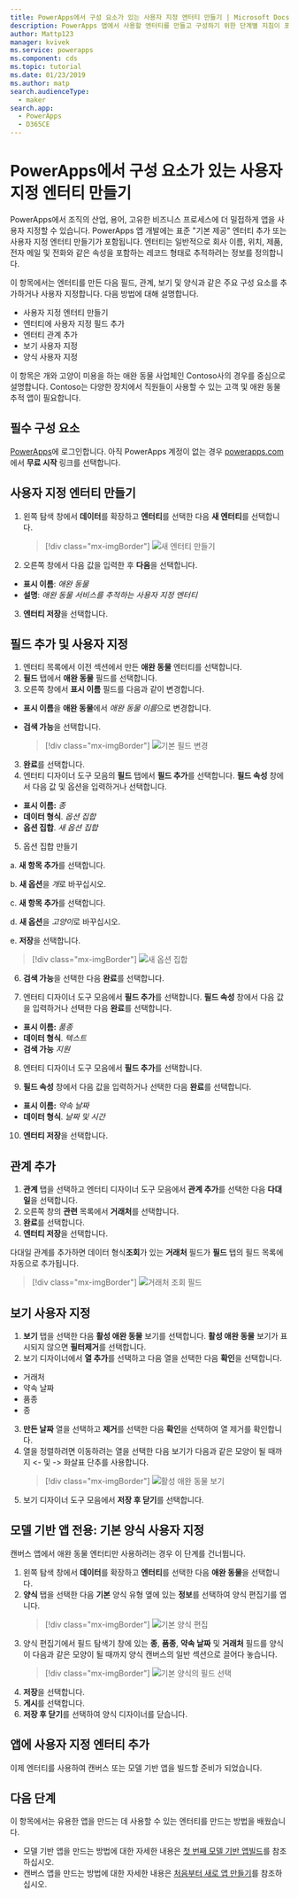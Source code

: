 ```yaml
---
title: PowerApps에서 구성 요소가 있는 사용자 지정 엔터티 만들기 | Microsoft Docs
description: PowerApps 앱에서 사용할 엔터티를 만들고 구성하기 위한 단계별 지침이 포함된 항목입니다.
author: Mattp123
manager: kvivek
ms.service: powerapps
ms.component: cds
ms.topic: tutorial
ms.date: 01/23/2019
ms.author: matp
search.audienceType:
  - maker
search.app:
  - PowerApps
  - D365CE
---
```


# <a name="create-a-custom-entity-that-has-components-in-powerapps"></a>PowerApps에서 구성 요소가 있는 사용자 지정 엔터티 만들기

PowerApps에서 조직의 산업, 용어, 고유한 비즈니스 프로세스에 더 밀접하게 앱을 사용자 지정할 수 있습니다. PowerApps 앱 개발에는 표준 "기본 제공" 엔터티 추가 또는 사용자 지정 엔터티 만들기가 포함됩니다. 엔터티는 일반적으로 회사 이름, 위치, 제품, 전자 메일 및 전화와 같은 속성을 포함하는 레코드 형태로 추적하려는 정보를 정의합니다. 

이 항목에서는 엔터티를 만든 다음 필드, 관계, 보기 및 양식과 같은 주요 구성 요소를 추가하거나 사용자 지정합니다. 다음 방법에 대해 설명합니다.

- 사용자 지정 엔터티 만들기
- 엔터티에 사용자 지정 필드 추가
- 엔터티 관계 추가
- 보기 사용자 지정 
- 양식 사용자 지정

이 항목은 개와 고양이 미용을 하는 애완 동물 사업체인 Contoso사의 경우를 중심으로 설명합니다. Contoso는 다양한 장치에서 직원들이 사용할 수 있는 고객 및 애완 동물 추적 앱이 필요합니다.

## <a name="prerequisites"></a>필수 구성 요소

[PowerApps](https://web.powerapps.com/?utm_source=padocs&utm_medium=linkinadoc&utm_campaign=referralsfromdoc)에 로그인합니다. 아직 PowerApps 계정이 없는 경우 [powerapps.com](https://web.powerapps.com/?utm_source=padocs&utm_medium=linkinadoc&utm_campaign=referralsfromdoc)에서 **무료 시작** 링크를 선택합니다.

## <a name="create-a-custom-entity"></a>사용자 지정 엔터티 만들기

1. 왼쪽 탐색 창에서 **데이터**를 확장하고 **엔터티**를 선택한 다음 **새 엔터티**를 선택합니다.
    > [!div class="mx-imgBorder"] 
    > ![새 엔터티 만들기](media/create-custom-entity/create-new-entity.png)
2. 오른쪽 창에서 다음 값을 입력한 후 **다음**을 선택합니다.
  - **표시 이름**: *애완 동물* 
  - **설명**: *애완 동물 서비스를 추적하는 사용자 지정 엔터티*
3. **엔터티 저장**을 선택합니다.

## <a name="add-and-customize-fields"></a>필드 추가 및 사용자 지정
 
1. 엔터티 목록에서 이전 섹션에서 만든 **애완 동물** 엔터티를 선택합니다.
2. **필드** 탭에서 **애완 동물** 필드를 선택합니다.
3. 오른쪽 창에서 **표시 이름** 필드를 다음과 같이 변경합니다. 
  - **표시 이름**을 **애완 동물**에서 *애완 동물 이름*으로 변경합니다.
  - **검색 가능**을 선택합니다.  
  
    > [!div class="mx-imgBorder"] 
    > ![기본 필드 변경](media/create-custom-entity/primary-field.png)
3. **완료**를 선택합니다.
4. 엔터티 디자이너 도구 모음의 **필드** 탭에서 **필드 추가**를 선택합니다. **필드 속성** 창에서 다음 값 및 옵션을 입력하거나 선택합니다.
  - **표시 이름:** *종*
  - **데이터 형식**. *옵션 집합*
  - **옵션 집합**. *새 옵션 집합*
5. 옵션 집합 만들기

  a. **새 항목 추가**를 선택합니다. 
  
  b. **새 옵션**을 *개*로 바꾸십시오. 
   
  c. **새 항목 추가**를 선택합니다. 
    
  d.  **새 옵션**을 *고양이*로 바꾸십시오. 
    
  e. **저장**을 선택합니다. 

  > [!div class="mx-imgBorder"] 
  > ![새 옵션 집합](media/create-custom-entity/optionset-add-items.png)

6. **검색 가능**을 선택한 다음 **완료**를 선택합니다.

7. 엔터티 디자이너 도구 모음에서 **필드 추가**를 선택합니다. **필드 속성** 창에서 다음 값을 입력하거나 선택한 다음 **완료**를 선택합니다.
  - **표시 이름:** *품종*
  - **데이터 형식**. *텍스트*
  - **검색 가능** *지원*

8. 엔터티 디자이너 도구 모음에서 **필드 추가**를 선택합니다. 

9. **필드 속성** 창에서 다음 값을 입력하거나 선택한 다음 **완료**를 선택합니다. 
  - **표시 이름:** *약속 날짜*
  - **데이터 형식**. *날짜 및 시간*

10. **엔터티 저장**을 선택합니다.

## <a name="add-a-relationship"></a>관계 추가

1. **관계** 탭을 선택하고 엔터티 디자이너 도구 모음에서 **관계 추가**를 선택한 다음 **다대일**을 선택합니다. 
2. 오른쪽 창의 **관련** 목록에서 **거래처**를 선택합니다.
3. **완료**를 선택합니다.
4. **엔터티 저장**을 선택합니다.

  다대일 관계를 추가하면 데이터 형식**조회**가 있는 **거래처** 필드가 **필드** 탭의 필드 목록에 자동으로 추가됩니다.
  > [!div class="mx-imgBorder"]
  > ![거래처 조회 필드](media/create-custom-entity/account-lookup-field.png)

## <a name="customize-a-view"></a>보기 사용자 지정

1. **보기** 탭을 선택한 다음 **활성 애완 동물** 보기를 선택합니다. **활성 애완 동물** 보기가 표시되지 않으면 **필터제거**를 선택합니다.
2. 보기 디자이너에서 **열 추가**를 선택하고 다음 열을 선택한 다음 **확인**을 선택합니다.
  - 거래처
  - 약속 날짜 
  - 품종 
  - 종
3. **만든 날짜** 열을 선택하고 **제거**를 선택한 다음 **확인**을 선택하여 열 제거를 확인합니다.
4. 열을 정렬하려면 이동하려는 열을 선택한 다음 보기가 다음과 같은 모양이 될 때까지 <- 및 -> 화살표 단추를 사용합니다.
    > [!div class="mx-imgBorder"] 
    > ![활성 애완 동물 보기](media/create-custom-entity/active-pets-view.png)
5. 보기 디자이너 도구 모음에서 **저장 후 닫기**를 선택합니다.  

## <a name="model-driven-apps-only-customize-the-main-form"></a>모델 기반 앱 전용: 기본 양식 사용자 지정

캔버스 앱에서 애완 동물 엔터티만 사용하려는 경우 이 단계를 건너뜁니다. 

1. 왼쪽 탐색 창에서 **데이터**를 확장하고 **엔터티**를 선택한 다음 **애완 동물**을 선택합니다.
2. **양식** 탭을 선택한 다음 **기본** 양식 유형 옆에 있는 **정보**를 선택하여 양식 편집기를 엽니다.
    > [!div class="mx-imgBorder"] 
    > ![기본 양식 편집](media/create-custom-entity/main-form-edit.png)
3. 양식 편집기에서 필드 탐색기 창에 있는 **종**, **품종**, **약속 날짜** 및 **거래처** 필드를 양식이 다음과 같은 모양이 될 때까지 양식 캔버스의 일반 섹션으로 끌어다 놓습니다.
    > [!div class="mx-imgBorder"] 
    > ![기본 양식의 필드 선택](media/create-custom-entity/main-form-edit2.png) 
4. **저장**을 선택합니다.
5. **게시**를 선택합니다.
6. **저장 후 닫기**를 선택하여 양식 디자이너를 닫습니다.

## <a name="add-the-custom-entity-to-an-app"></a>앱에 사용자 지정 엔터티 추가

이제 엔터티를 사용하여 캔버스 또는 모델 기반 앱을 빌드할 준비가 되었습니다. 

## <a name="next-steps"></a>다음 단계

이 항목에서는 유용한 앱을 만드는 데 사용할 수 있는 엔터티를 만드는 방법을 배웠습니다. 
- 모델 기반 앱을 만드는 방법에 대한 자세한 내용은 [첫 번째 모델 기반 앱빌드](../model-driven-apps/build-first-model-driven-app.md)를 참조하십시오.
- 캔버스 앱을 만드는 방법에 대한 자세한 내용은 [처음부터 새로 앱 만들기](../canvas-apps/get-started-create-from-blank.md)를 참조하십시오.
